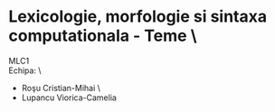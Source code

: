 # Lexicologie, morfologie si sintaxa computationala - Teme \
MLC1 \
Echipa: \
- Roşu Cristian-Mihai \
- Lupancu Viorica-Camelia
